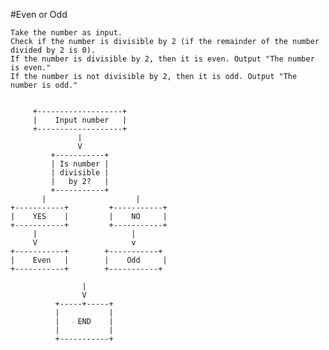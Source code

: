 #Even or Odd

    Take the number as input.
    Check if the number is divisible by 2 (if the remainder of the number divided by 2 is 0).
    If the number is divisible by 2, then it is even. Output "The number is even."
    If the number is not divisible by 2, then it is odd. Output "The number is odd."
  
  
         +-------------------+
         |    Input number   |
         +-------------------+
                   |
                   V
             +-----------+
             | Is number |
             | divisible |
             |   by 2?   |
             +-----------+
           |                    |                         
    +-----------+         +-----------+
    |    YES    |         |    NO     |
    +-----------+         +-----------+   
         |                     |
         V                     v                   
    +-----------+        +-----------+
    |    Even   |        |    Odd     |
    +-----------+        +-----------+    

                    |
                    V
              +-----+-----+
              |           |
              |    END    |
              |           |
              +-----------+
